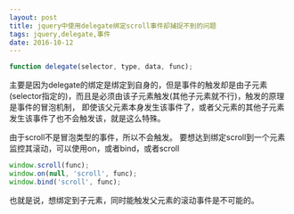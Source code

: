 ```yaml
---
layout: post
title: jquery中使用delegate绑定scroll事件却捕捉不到的问题
tags: jquery,delegate,事件
date: 2016-10-12
---
```


```javascript
function delegate(selector, type, data, func);
```

主要是因为delegate的绑定是绑定到自身的，但是事件的触发却是由子元素(selector指定的)，而且是必须由该子元素触发(其他子元素就不行)，触发的原理是事件的冒泡机制，
即使该父元素本身发生该事件了，或者父元素的其他子元素发生该事件了也不会触发该，就是这么特殊。

由于scroll不是冒泡类型的事件，所以不会触发。
要想达到绑定scroll到一个元素监控其滚动，可以使用on，或者bind，或者scroll

```javascript
window.scroll(func);
window.on(null, 'scroll', func);
window.bind('scroll', func);
```

也就是说，想绑定到子元素，同时能触发父元素的滚动事件是不可能的。